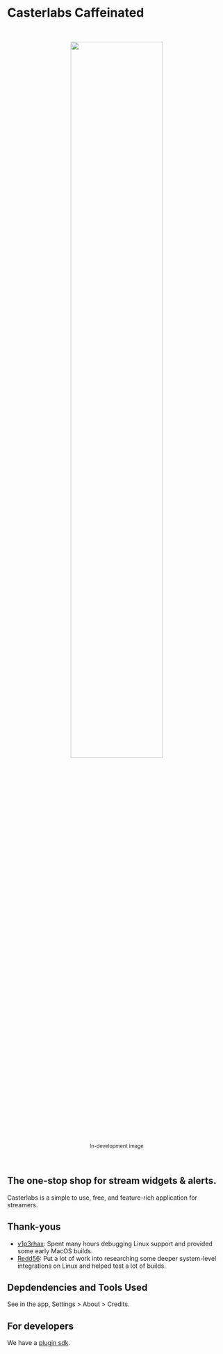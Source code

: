# Casterlabs Caffeinated

<br />

<p align="center">
    <img width="65%" src="https://i.imgur.com/4xAITRA.png" />
	<br />
	<sup>In-development image</sup>
</p>

<br />

##  The one-stop shop for stream widgets & alerts.
Casterlabs is a simple to use, free, and feature-rich application for streamers.


## Thank-yous
 - [v1p3rhax](https://twitch.tv/v1p3r_hax): Spent many hours debugging Linux support and provided some early MacOS builds.
 - [Redd56](https://twitch.tv/redd_ztone): Put a lot of work into researching some deeper system-level integrations on Linux and helped test a lot of builds.


## Depdendencies and Tools Used
See in the app, Settings > About > Credits.


## For developers
We have a <a href="https://casterlabs.github.io/caffeinated-sdk/" target="_blank">plugin sdk</a>.
